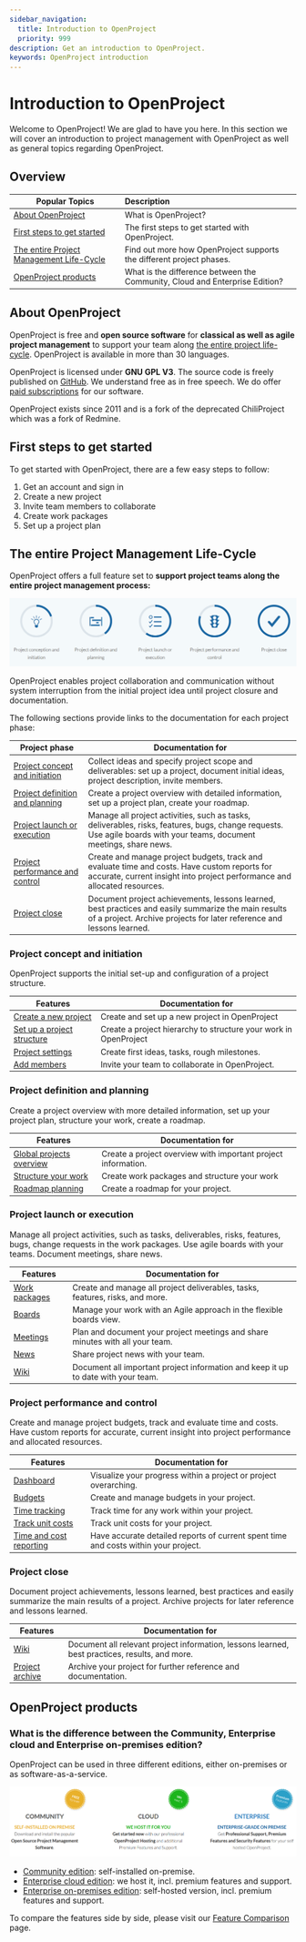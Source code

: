 ```yaml
---
sidebar_navigation:
  title: Introduction to OpenProject
  priority: 999
description: Get an introduction to OpenProject.
keywords: OpenProject introduction
---
```

# Introduction to OpenProject

Welcome to OpenProject! We are glad to have you here. In this section we will cover an introduction to project management with OpenProject as well as general topics regarding OpenProject.

## Overview

| Popular Topics                                               | Description                                                  |
| ------------------------------------------------------------ | :----------------------------------------------------------- |
| [About OpenProject](#about-openproject)                      | What is OpenProject?                                         |
| [First steps to get started](#first-steps-to-get-started)    | The first steps to get started with OpenProject.             |
| [The entire Project Management Life-Cycle](#the-entire-project-management-life-cycle) | Find out more how OpenProject supports the different project phases. |
| [OpenProject products](#openproject-products)                | What is the difference between the Community, Cloud and Enterprise Edition? |

## About OpenProject

OpenProject is free and **open source software** for **classical as well as agile project management** to support your team along [the entire project life-cycle](#the-entire-project-management-life-cycle). OpenProject is available in more than 30 languages.

OpenProject is licensed under **GNU GPL V3**. The source code is freely published on [GitHub](https://github.com/opf/openproject). We understand free as in free speech. We do offer [paid subscriptions](#openproject-products) for our software.

OpenProject exists since 2011 and is a fork of the deprecated ChiliProject which was a fork of Redmine.

## First steps to get started

To get started with OpenProject, there are a few easy steps to follow:

1. Get an account and sign in
2. Create a new project
3. Invite team members to collaborate
4. Create work packages
5. Set up a project plan

## The entire Project Management Life-Cycle

OpenProject offers a full feature set to **support project teams along the entire project management process:**

![Project Management Life-Cycle](1565860195298.png)

OpenProject enables project collaboration and communication without system interruption from the initial project idea until project closure and documentation.

The following sections provide links to the documentation for each project phase:

| Project phase                                                | Documentation for                                            |
| ------------------------------------------------------------ | ------------------------------------------------------------ |
| [Project concept and initiation](#project-concept-and-initiation) | Collect ideas and specify project scope and deliverables:  set up a project, document initial ideas, project description, invite members. |
| [Project definition and planning](#project-definition-and-planning) | Create a project overview with detailed information, set up a project plan, create your roadmap. |
| [Project launch or execution](#project-launch-or-execution)  | Manage all project activities, such as tasks, deliverables, risks, features, bugs, change requests. Use agile boards with your teams, document meetings, share news. |
| [Project performance and control](#project-performance-and-control) | Create and manage project budgets, track and evaluate time and costs. Have custom reports for accurate, current insight into project performance and allocated resources. |
| [Project close](#project-close)                              | Document project achievements, lessons learned, best practices and easily summarize the main results of a project. Archive projects for later reference and lessons learned. |

### Project concept and initiation

OpenProject supports the initial set-up and configuration of a project structure.

| Features                   | Documentation for                                            |
| -------------------------- | ------------------------------------------------------------ |
| [Create a new project](../projects/#create-a-new-project)       | Create and set up a new project in OpenProject              |
| [Set up a project structure](../../user-guide/projects/#project-structure) | Create a project hierarchy to structure your work in OpenProject |
| [Project settings](../../user-guide/projects/#project-settings)            | Create first ideas, tasks, rough milestones.                 |
| [Add members](../invite-members/)            | Invite your team to collaborate in OpenProject.              |

### Project definition and planning

Create a project overview with more detailed information, set up your project plan, structure your work, create a roadmap.

| Features            | Documentation for                                            |
| ------------------- | ------------------------------------------------------------ |
| [Global projects overview](../../user-guide/)    | Create a project overview with important project information. |
| [Structure your work](../work-packages-introduction/) | Create work packages and structure your work                 |
| [Roadmap planning](../gantt-chart-introduction/)    | Create a roadmap for your project.                           |

### Project launch or execution

Manage all project activities, such as tasks, deliverables, risks, features, bugs, change requests in the work packages. Use agile boards with your teams. Document meetings, share news.

| Features      | Documentation for                                            |
| ------------- | ------------------------------------------------------------ |
| [Work packages](../../user-guide/work-packages/create-work-package/)             | Create and manage all project deliverables, tasks, features, risks, and more. |
| [Boards](../../user-guide/agile-boards/)        | Manage your work with an Agile approach in the flexible boards view. |
| [Meetings](../../user-guide/meetings/)      | Plan and document your project meetings and share minutes with all your team. |
| [News](../../user-guide/news/)          | Share project news with your team.                           |
| [Wiki](../../user-guide/wiki/)          | Document all important project information and keep it up to date with your team. |

### Project performance and control

Create and manage project budgets, track and evaluate time and costs. Have custom reports for accurate, current insight into project performance and allocated resources.

| Features                | Documentation for                                            |
| ----------------------- | ------------------------------------------------------------ |
| [Dashboard](../../user-guide/start-page/)               | Visualize your progress within a project or project overarching. |
| [Budgets](../../user-guide/budgets/)                 | Create and manage budgets in your project.                   |
| [Time tracking](../../user-guide/time-and-costs/time-tracking/)           | Track time for any work within your project.                 |
| [Track unit costs](../../user-guide/time-and-costs/cost-tracking/)        | Track unit costs for your project.                           |
| [Time and cost reporting](../../user-guide/time-and-costs/reporting/) | Have accurate detailed reports of current spent time and costs within your project. |

### Project close

Document project achievements, lessons learned, best practices and easily summarize the main results of a project. Archive projects for later reference and lessons learned.

| Features        | Documentation for                                            |
| --------------- | ------------------------------------------------------------ |
| [Wiki](../../user-guide/wiki/create-edit-wiki/)            | Document all relevant project information, lessons learned, best practices, results, and more. |
| [Project archive](../../user-guide/projects/#archive-a-project) | Archive your project for further reference and documentation. |

## OpenProject products

###  What is the difference between the Community, Enterprise cloud and Enterprise on-premises edition?

OpenProject can be used in three different editions, either on-premises or as software-as-a-service.

![openproject versions](1569586019132.png)

* [Community edition](https://www.openproject.org/download-and-installation/): self-installed on-premise.
* [Enterprise cloud edition](https://www.openproject.org/hosting/): we host it, incl. premium features and support.
* [Enterprise on-premises edition](https://www.openproject.org/enterprise-edition/): self-hosted version, incl. premium features and support.

To compare the features side by side, please visit our [Feature Comparison](https://www.openproject.org/pricing/#features) page.
